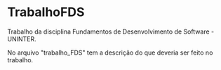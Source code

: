 # TrabalhoFDS
Trabalho da disciplina Fundamentos de Desenvolvimento de Software - UNINTER.

No arquivo "trabalho_FDS" tem a descrição do que deveria ser feito no trabalho.
